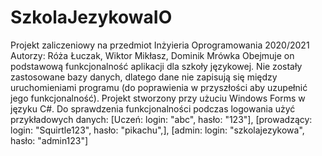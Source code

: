 # SzkolaJezykowaIO
Projekt zaliczeniowy na przedmiot Inżyieria Oprogramowania 2020/2021
Autorzy:
Róża Łuczak, Wiktor Mikłasz, Dominik Mrówka
Obejmuje on podstawową funkcjonalność aplikacji dla szkoły językowej.
Nie zostały zastosowane bazy danych, dlatego dane nie zapisują się między uruchomieniami programu (do poprawienia w przyszłości aby uzupełnić jego funkcjonalność).
Projekt stworzony przy użuciu Windows Forms w języku C#.
Do sprawdzenia funkcjonalności podczas logowania użyć przykładowych danych:
[Uczeń: login: "abc", hasło: "123"], [prowadzący: login: "Squirtle123", hasło: "pikachu",], [admin: login: "szkolajezykowa", hasło: "admin123"]

